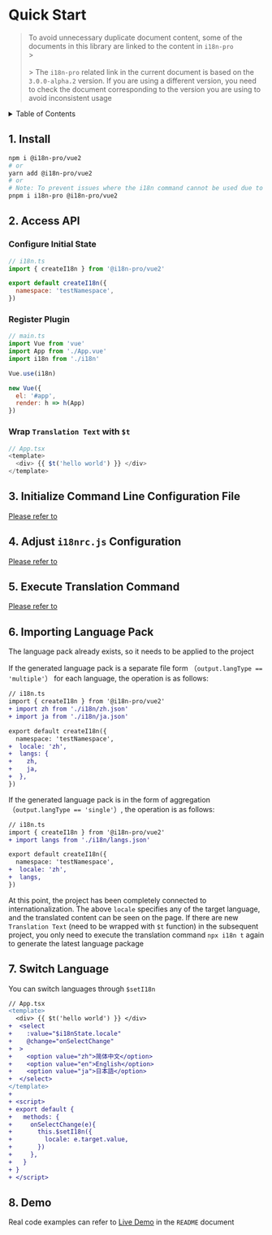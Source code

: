 
# Quick Start

> To avoid unnecessary duplicate document content, some of the documents in this library are linked to the content in  `i18n-pro` <br/>> <br /><br/>> The  `i18n-pro`  related link in the current document is based on the  `3.0.0-alpha.2`  version. If you are using a different version, you need to check the document corresponding to the version you are using to avoid inconsistent usage<br/>
<details >
  <summary>Table of Contents</summary>

  &emsp;&emsp;[1. Install](#1-install)<br/>
  &emsp;&emsp;[2. Access API](#2-access-api)<br/>
  &emsp;&emsp;&emsp;&emsp;[Configure Initial State](#configure-initial-state)<br/>
  &emsp;&emsp;&emsp;&emsp;[Register Plugin](#register-plugin)<br/>
  &emsp;&emsp;&emsp;&emsp;[Wrap  `Translation Text`  with  `$t` ](#wrap--translation-text--with--$t)<br/>
  &emsp;&emsp;[3. Initialize Command Line Configuration File](#3-initialize-command-line-configuration-file)<br/>
  &emsp;&emsp;[4. Adjust  `i18nrc.js`  Configuration](#4-adjust--i18nrcjs--configuration)<br/>
  &emsp;&emsp;[5. Execute Translation Command](#5-execute-translation-command)<br/>
  &emsp;&emsp;[6. Importing Language Pack](#6-importing-language-pack)<br/>
  &emsp;&emsp;[7. Switch Language](#7-switch-language)<br/>
  &emsp;&emsp;[8. Demo](#8-demo)<br/>

</details>

## 1. Install

```bash
npm i @i18n-pro/vue2
# or
yarn add @i18n-pro/vue2
# or
# Note: To prevent issues where the i18n command cannot be used due to ghost dependencies, it is essential to install i18n-pro when using pnpm
pnpm i i18n-pro @i18n-pro/vue2
```

## 2. Access API

### Configure Initial State

```js
// i18n.ts
import { createI18n } from '@i18n-pro/vue2'

export default createI18n({
  namespace: 'testNamespace',
})
```

### Register Plugin

```js
// main.ts
import Vue from 'vue'
import App from './App.vue'
import i18n from './i18n'

Vue.use(i18n)

new Vue({
  el: '#app',
  render: h => h(App)
})
```

### Wrap  `Translation Text`  with  `$t` 

```js
// App.tsx
<template>
  <div> {{ $t('hello world') }} </div>
</template>
```


## 3. Initialize Command Line Configuration File
[Please refer to](https://github.com/i18n-pro/core/blob/v3.0.0-alpha.2/docs/dist/USAGE.md#3-initialize-command-line-configuration-file)

## 4. Adjust  `i18nrc.js`  Configuration
[Please refer to](https://github.com/i18n-pro/core/blob/v3.0.0-alpha.2/docs/dist/USAGE.md#4-adjust--i18nrcjs--configuration)

## 5. Execute Translation Command
[Please refer to](https://github.com/i18n-pro/core/blob/v3.0.0-alpha.2/docs/dist/USAGE.md#5-execute-translation-command)

## 6. Importing Language Pack
The language pack already exists, so it needs to be applied to the project

If the generated language pack is a separate file form （`output.langType == 'multiple'`） for each language, the operation is as follows:
```diff
// i18n.ts
import { createI18n } from '@i18n-pro/vue2'
+ import zh from './i18n/zh.json'
+ import ja from './i18n/ja.json'

export default createI18n({
  namespace: 'testNamespace',
+  locale: 'zh',
+  langs: {
+    zh,
+    ja,
+  },
})
```
If the generated language pack is in the form of aggregation （`output.langType == 'single'`）, the operation is as follows:
```diff
// i18n.ts
import { createI18n } from '@i18n-pro/vue2'
+ import langs from './i18n/langs.json'

export default createI18n({
  namespace: 'testNamespace',
+  locale: 'zh',
+  langs,
})
```
At this point, the project has been completely connected to internationalization. The above  `locale`  specifies any of the target language, and the translated content can be seen on the page. If there are new  `Translation Text`  (need to be wrapped with  `$t`  function) in the subsequent project, you only need to execute the translation command  `npx i18n t`  again to generate the latest language package

## 7. Switch Language
You can switch languages through  `$setI18n` 
```diff
// App.tsx
<template>
  <div> {{ $t('hello world') }} </div>
+  <select
+    :value="$i18nState.locale"
+    @change="onSelectChange"
+  >
+    <option value="zh">简体中文</option>
+    <option value="en">English</option>
+    <option value="ja">日本語</option>
+  </select>
</template>
+
+ <script>
+ export default {
+   methods: {
+     onSelectChange(e){
+       this.$setI18n({
+         locale: e.target.value,
+       })
+     },
+   }
+ }
+ </script>
```


## 8. Demo
Real code examples can refer to  [Live Demo](https://github.com/i18n-pro/vue2/tree/v2.0.0-alpha.1#live-demo)  in the  `README`  document